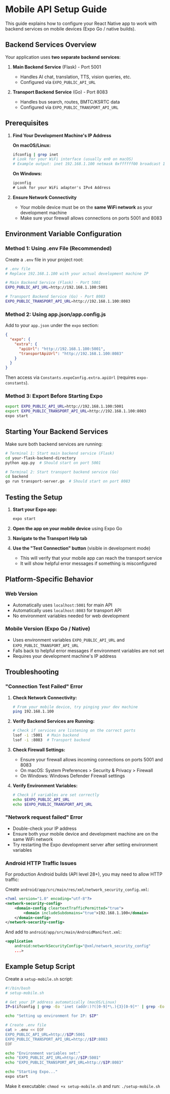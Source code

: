 # Mobile API Setup Guide

This guide explains how to configure your React Native app to work with backend services on mobile devices (Expo Go / native builds).

## Backend Services Overview

Your application uses **two separate backend services**:

1. **Main Backend Service** (Flask) - Port 5001
   - Handles AI chat, translation, TTS, vision queries, etc.
   - Configured via `EXPO_PUBLIC_API_URL`

2. **Transport Backend Service** (Go) - Port 8083  
   - Handles bus search, routes, BMTC/KSRTC data
   - Configured via `EXPO_PUBLIC_TRANSPORT_API_URL`

## Prerequisites

1. **Find Your Development Machine's IP Address**

   **On macOS/Linux:**
   ```bash
   ifconfig | grep inet
   # Look for your WiFi interface (usually en0 on macOS)
   # Example output: inet 192.168.1.100 netmask 0xffffff00 broadcast 192.168.1.255
   ```

   **On Windows:**
   ```cmd
   ipconfig
   # Look for your WiFi adapter's IPv4 Address
   ```

2. **Ensure Network Connectivity**
   - Your mobile device must be on the **same WiFi network** as your development machine
   - Make sure your firewall allows connections on ports 5001 and 8083

## Environment Variable Configuration

### Method 1: Using .env File (Recommended)

Create a `.env` file in your project root:

```bash
# .env file
# Replace 192.168.1.100 with your actual development machine IP

# Main Backend Service (Flask) - Port 5001
EXPO_PUBLIC_API_URL=http://192.168.1.100:5001

# Transport Backend Service (Go) - Port 8083  
EXPO_PUBLIC_TRANSPORT_API_URL=http://192.168.1.100:8083
```

### Method 2: Using app.json/app.config.js

Add to your `app.json` under the `expo` section:

```json
{
  "expo": {
    "extra": {
      "apiUrl": "http://192.168.1.100:5001",
      "transportApiUrl": "http://192.168.1.100:8083"
    }
  }
}
```

Then access via `Constants.expoConfig.extra.apiUrl` (requires `expo-constants`).

### Method 3: Export Before Starting Expo

```bash
export EXPO_PUBLIC_API_URL=http://192.168.1.100:5001
export EXPO_PUBLIC_TRANSPORT_API_URL=http://192.168.1.100:8083
expo start
```

## Starting Your Backend Services

Make sure both backend services are running:

```bash
# Terminal 1: Start main backend service (Flask)
cd your-flask-backend-directory
python app.py  # Should start on port 5001

# Terminal 2: Start transport backend service (Go)
cd backend
go run transport-server.go  # Should start on port 8083
```

## Testing the Setup

1. **Start your Expo app:**
   ```bash
   expo start
   ```

2. **Open the app on your mobile device** using Expo Go

3. **Navigate to the Transport Help tab**

4. **Use the "Test Connection" button** (visible in development mode)
   - This will verify that your mobile app can reach the transport service
   - It will show helpful error messages if something is misconfigured

## Platform-Specific Behavior

### Web Version
- Automatically uses `localhost:5001` for main API
- Automatically uses `localhost:8083` for transport API
- No environment variables needed for web development

### Mobile Version (Expo Go / Native)
- Uses environment variables `EXPO_PUBLIC_API_URL` and `EXPO_PUBLIC_TRANSPORT_API_URL`
- Falls back to helpful error messages if environment variables are not set
- Requires your development machine's IP address

## Troubleshooting

### "Connection Test Failed" Error

1. **Check Network Connectivity:**
   ```bash
   # From your mobile device, try pinging your dev machine
   ping 192.168.1.100
   ```

2. **Verify Backend Services are Running:**
   ```bash
   # Check if services are listening on the correct ports
   lsof -i :5001  # Main backend
   lsof -i :8083  # Transport backend
   ```

3. **Check Firewall Settings:**
   - Ensure your firewall allows incoming connections on ports 5001 and 8083
   - On macOS: System Preferences > Security & Privacy > Firewall
   - On Windows: Windows Defender Firewall settings

4. **Verify Environment Variables:**
   ```bash
   # Check if variables are set correctly
   echo $EXPO_PUBLIC_API_URL
   echo $EXPO_PUBLIC_TRANSPORT_API_URL
   ```

### "Network request failed" Error

- Double-check your IP address
- Ensure both your mobile device and development machine are on the same WiFi network
- Try restarting the Expo development server after setting environment variables

### Android HTTP Traffic Issues

For production Android builds (API level 28+), you may need to allow HTTP traffic:

Create `android/app/src/main/res/xml/network_security_config.xml`:
```xml
<?xml version="1.0" encoding="utf-8"?>
<network-security-config>
    <domain-config cleartextTrafficPermitted="true">
        <domain includeSubdomains="true">192.168.1.100</domain>
    </domain-config>
</network-security-config>
```

And add to `android/app/src/main/AndroidManifest.xml`:
```xml
<application
    android:networkSecurityConfig="@xml/network_security_config"
    ...>
```

## Example Setup Script

Create a `setup-mobile.sh` script:

```bash
#!/bin/bash
# setup-mobile.sh

# Get your IP address automatically (macOS/Linux)
IP=$(ifconfig | grep -Eo 'inet (addr:)?([0-9]*\.){3}[0-9]*' | grep -Eo '([0-9]*\.){3}[0-9]*' | grep -v '127.0.0.1' | head -1)

echo "Setting up environment for IP: $IP"

# Create .env file
cat > .env << EOF
EXPO_PUBLIC_API_URL=http://$IP:5001
EXPO_PUBLIC_TRANSPORT_API_URL=http://$IP:8083
EOF

echo "Environment variables set:"
echo "EXPO_PUBLIC_API_URL=http://$IP:5001"
echo "EXPO_PUBLIC_TRANSPORT_API_URL=http://$IP:8083"

echo "Starting Expo..."
expo start
```

Make it executable: `chmod +x setup-mobile.sh` and run: `./setup-mobile.sh` 